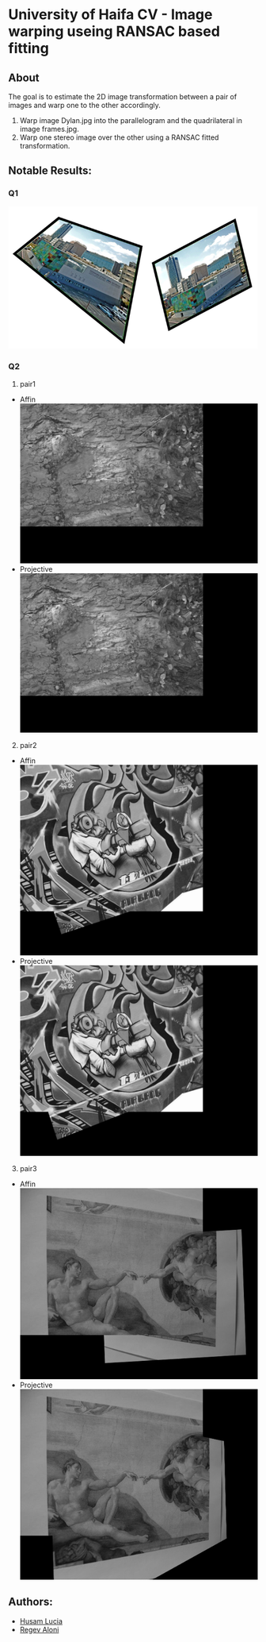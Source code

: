 # University of Haifa CV - Image warping useing RANSAC based fitting

## About
The goal is to estimate the 2D image transformation between a pair of images and warp one to the other accordingly.
1. Warp image Dylan.jpg into the parallelogram and the quadrilateral in image frames.jpg.
2. Warp one stereo image over the other using a RANSAC fitted transformation.

## Notable Results:
### Q1
![Q3A](./outputs/Q3A.png?raw=true)
### Q2
1. pair1
  - Affin
    ![Q3B_pair1_affine](./outputs/Q3B_pair1_affine.png?raw=true)
  - Projective  
    ![Q3B_pair1_projective](./outputs/Q3B_pair1_projective.png?raw=true)
2. pair2
  - Affin
    ![Q3B_pair2_affine](./outputs/Q3B_pair2_affine.png?raw=true)
  - Projective  
    ![Q3B_pair2_projective](./outputs/Q3B_pair2_projective.png?raw=true)

 3. pair3
   - Affin
     ![Q3B_pair3_affine](./outputs/Q3B_pair3_affine.png?raw=true)
   - Projective  
     ![Q3B_pair3_projective](./outputs/Q3B_pair3_projective.png?raw=true)
           
 ## Authors:
  - [Husam Lucia](https://www.linkedin.com/in/husam-lucia-6841b51a3)
  - [Regev Aloni](https://www.linkedin.com/in/aloniregev)
